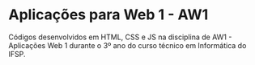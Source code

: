 # Aplicações para Web 1 - AW1

Códigos desenvolvidos em HTML, CSS e JS na disciplina de AW1 - Aplicações Web 1 durante o 3º ano do curso técnico em Informática do IFSP.
